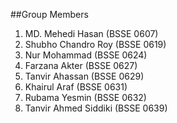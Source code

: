 ##Group Members
1. MD. Mehedi Hasan (BSSE 0607)
2. Shubho Chandro Roy (BSSE 0619)
3. Nur Mohammad (BSSE 0624)
4. Farzana Akter (BSSE 0627)
5. Tanvir Ahassan (BSSE 0629)
6. Khairul Araf (BSSE 0631)
7. Rubama Yesmin (BSSE 0632)
8. Tanvir Ahmed Siddiki (BSSE 0639)
